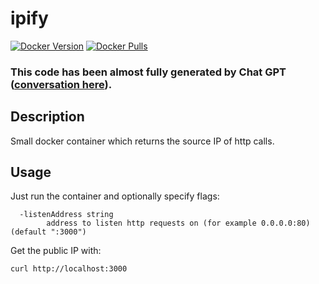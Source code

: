 # ipify

[![Docker Version](https://img.shields.io/docker/v/bunetz/ipify?sort=date)](https://hub.docker.com/r/bunetz/ipify)
[![Docker Pulls](https://img.shields.io/docker/pulls/bunetz/ipify)](https://hub.docker.com/r/bunetz/ipify)

### **This code has been almost fully generated by Chat GPT ([conversation here](https://shareg.pt/biepFzJ)).**
## Description
Small docker container which returns the source IP of http calls.

## Usage
Just run the container and optionally specify flags:
```
  -listenAddress string
        address to listen http requests on (for example 0.0.0.0:80) (default ":3000")
```

Get the public IP with:

`curl http://localhost:3000`
